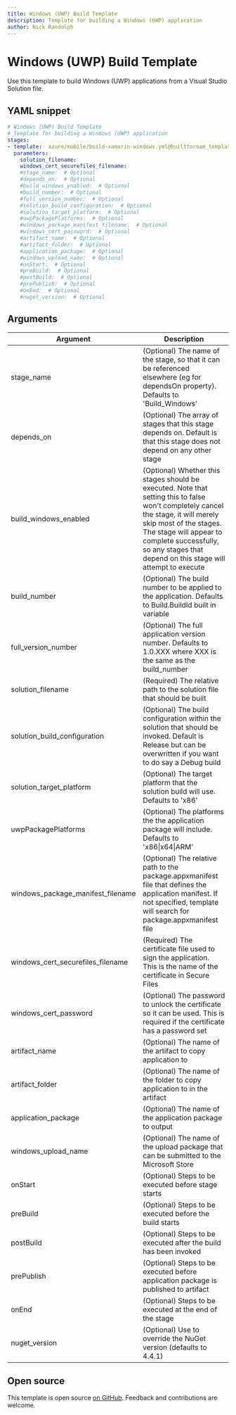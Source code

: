 ```yaml
---
title: Windows (UWP) Build Template
description: Template for building a Windows (UWP) application
author: Nick Randolph
---
```


# Windows (UWP) Build Template

Use this template to build Windows (UWP) applications from a Visual Studio Solution file.

## YAML snippet

```yaml
# Windows (UWP) Build Template
# Template for building a Windows (UWP) application
stages:
- template:  azure/mobile/build-xamarin-windows.yml@builttoroam_templates
  parameters:
    solution_filename:
    windows_cert_securefiles_filename:
    #stage_name:  # Optional 
    #depends_on:  # Optional 
    #build_windows_enabled:  # Optional 
    #build_number:  # Optional 
    #full_version_number:  # Optional 
    #solution_build_configuration:  # Optional 
    #solution_target_platform:  # Optional
    #uwpPackagePlatforms:  # Optional
    #windows_package_manifest_filename:  # Optional 
    #windows_cert_password:  # Optional 
    #artifact_name:  # Optional 
    #artifact_folder:  # Optional
    #application_package:  # Optional 
    #windows_upload_name:  # Optional 
    #onStart:  # Optional 
    #preBuild:  # Optional
    #postBuild:  # Optional 
    #prePublish:  # Optional
    #onEnd:  # Optional 
    #nuget_version:  # Optional 

```


## Arguments

<table><thead><tr><th>Argument</th><th>Description</th></tr></thead>

<tr><td>stage_name</td><td>(Optional) The name of the stage, so that it can be referenced elsewhere (eg for dependsOn property). Defaults to 'Build_Windows'</td></tr>
<tr><td>depends_on</td><td>(Optional) The array of stages that this stage depends on. Default is that this stage does not depend on any other stage</td></tr>
<tr><td>build_windows_enabled</td><td>(Optional) Whether this stages should be executed. Note that setting this to false won't completely cancel the stage, it will merely skip most of the stages. The stage will appear to complete successfully, so any stages that depend on this stage will attempt to execute</td></tr>
<tr><td>build_number</td><td>(Optional) The build number to be applied to the application. Defaults to Build.BuildId built in variable</td></tr>
<tr><td>full_version_number</td><td>(Optional) The full application version number. Defaults to 1.0.XXX where XXX is the same as the build_number</td></tr>
<tr><td>solution_filename</td><td>(Required) The relative path to the solution file that should be built</td></tr>
<tr><td>solution_build_configuration</td><td>(Optional) The build configuration within the solution that should be invoked. Default is Release but can be overwritten if you want to do say a Debug build</td></tr>
<tr><td>solution_target_platform</td><td>(Optional) The target platform that the solution build will use. Defaults to 'x86'</td></tr>
<tr><td>uwpPackagePlatforms</td><td>(Optional) The platforms the the application package will include. Defaults to 'x86|x64|ARM'</td></tr>
<tr><td>windows_package_manifest_filename</td><td>(Optional) The relative path to the package.appxmanifest file that defines the application manifest. If not specified, template will search for package.appxmanifest file</td></tr>
<tr><td>windows_cert_securefiles_filename</td><td>(Required) The certificate file used to sign the application. This is the name of the certificate in Secure Files</td></tr>
<tr><td>windows_cert_password</td><td>(Optional) The password to unlock the certificate so it can be used. This is required if the certificate has a password set</td></tr>
<tr><td>artifact_name</td><td>(Optional) The name of the artifact to copy application to</td></tr>
<tr><td>artifact_folder</td><td>(Optional) The name of the folder to copy application to in the artifact</td></tr>
<tr><td>application_package</td><td>(Optional) The name of the application package to output</td></tr>
<tr><td>windows_upload_name</td><td>(Optional) The name of the upload package that can be submitted to the Microsoft Store</td></tr>
<tr><td>onStart</td><td>(Optional) Steps to be executed before stage starts</td></tr>
<tr><td>preBuild</td><td>(Optional) Steps to be executed before the build starts</td></tr>
<tr><td>postBuild</td><td>(Optional) Steps to be executed after the build has been invoked</td></tr>
<tr><td>prePublish</td><td>(Optional) Steps to be executed before application package is published to artifact</td></tr>
<tr><td>onEnd</td><td>(Optional) Steps to be executed at the end of the stage</td></tr>

<tr><td>nuget_version</td><td>(Optional) Use to override the NuGet version (defaults to 4.4.1)</td></tr>


</table>

## Open source

This template is open source [on GitHub](https://github.com/builttoroam/pipeline_templates). Feedback and contributions are welcome.
